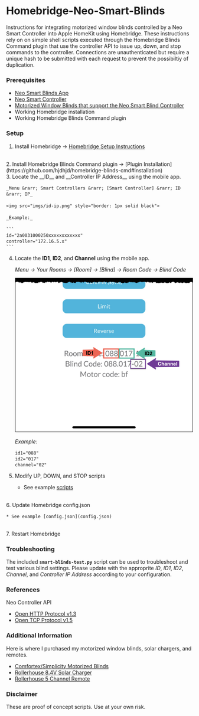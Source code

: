 # Homebridge-Neo-Smart-Blinds

Instructions for integrating motorized window blinds controlled by a Neo Smart Controller into Apple HomeKit using Homebridge. These instructions rely on on simple shell scripts executed through the Homebridge Blinds Command plugin that use the controller API to issue up, down, and stop commands to the controller. Connections are unauthenticated but require a unique hash to be submitted with each request to prevent the possibiltiy of duplication.

### Prerequisites

- [Neo Smart Blinds App](https://apps.apple.com/app/id1046912127)
- [Neo Smart Controller](https://neosmartblinds.com/smartcontroller/)
- [Motorized Window Blinds that support the Neo Smart Blind Controller](https://comfortex.com/motorized-shades/)
- Working Homebridge installation
- Working Homebridge Blinds Command plugin

### Setup

1. Install Homebridge &rarr; [Homebridge Setup Instructions](https://github.com/homebridge/homebridge/wiki#homebridge-setup-instructions)
<br>
2. Install Homebridge Blinds Command plugin &rarr; [Plugin Installation](https://github.com/hjdhjd/homebridge-blinds-cmd#installation)
<br>
3. Locate the __ID__ and __Controller IP Address__ using the mobile app.

	_Menu &rarr; Smart Controllers &rarr; [Smart Controller] &rarr; ID &rarr; IP_

	<img src="imgs/id-ip.png" style="border: 1px solid black">

	_Example:_

	```
	id="2a0031000250xxxxxxxxxxxx"
	controller="172.16.5.x"
	```

4. Locate the __ID1__, __ID2__, and __Channel__ using the mobile app.

	_Menu &rarr; Your Rooms &rarr; [Room] &rarr; [Blind] &rarr; Room Code &rarr; Blind Code_

	<img src="imgs/id1-id2-channel.png" style="border: 1px solid black">

	_Example:_

	```
	id1="088"
	id2="017"
	channel="02"
	```

5. Modify UP, DOWN, and STOP scripts

	* See example [scripts](scripts)
<br>
6. Update Homebridge config.json

	* See example [config.json](config.json)
<br>
7. Restart Homebridge

### Troubleshooting

The included __```smart-blinds-test.py```__ script can be used to troubleshoot and test various blind settings. Please update with the approprite _ID_, _ID1_, _ID2_, _Channel_, and _Controller IP Address_ according to your configuration.

### References

Neo Controller API

- [Open HTTP Protocol v1.3 ](api/Open%20Local%20HTTP%20Protocol%20V1.3.pdf)
- [Open TCP Protocol v1.5 ](api/Open%20TCP%20Protocol%20V1.5.pdf)

### Additional Information

Here is where I purchased my motorized window blinds, solar chargers, and remotes.

- [Comfortex/Simplicity Motorized Blinds](https://northsolarscreen.com/)
- [Rollerhouse 8.4V Solar Charger](https://www.amazon.com/gp/product/B07BR1S6B8/ref=ppx_yo_dt_b_search_asin_title?ie=UTF8&psc=1)
- [Rollerhouse 5 Channel Remote](https://www.amazon.com/gp/product/B077P7YWQH/ref=ppx_yo_dt_b_search_asin_title?ie=UTF8&psc=1)


### Disclaimer

These are proof of concept scripts. Use at your own risk.


